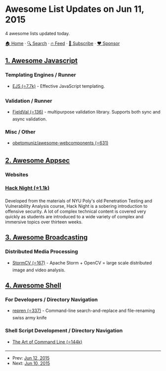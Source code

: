 # Awesome List Updates on Jun 11, 2015

4 awesome lists updated today.

[🏠 Home](/README.md) · [🔍 Search](https://www.trackawesomelist.com/search/) · [🔥 Feed](https://www.trackawesomelist.com/rss.xml) · [📮 Subscribe](https://trackawesomelist.us17.list-manage.com/subscribe?u=d2f0117aa829c83a63ec63c2f&id=36a103854c) · [❤️  Sponsor](https://github.com/sponsors/theowenyoung)



## [1. Awesome Javascript](/content/sorrycc/awesome-javascript/README.md)

### Templating Engines / Runner

*   [EJS (⭐7.7k)](https://github.com/mde/ejs) - Effective JavaScript templating.

### Validation / Runner

*   [FieldVal (⭐136)](https://github.com/FieldVal/fieldval-js) - multipurpose validation library. Supports both sync and async validation.

### Misc / Other

*   [obetomuniz/awesome-webcomponents (⭐631)](https://github.com/obetomuniz/awesome-webcomponents)

## [2. Awesome Appsec](/content/paragonie/awesome-appsec/README.md)

### Websites

### [Hack Night (⭐1.1k)](https://github.com/isislab/Hack-Night)

Developed from the materials of NYU Poly's old Penetration Testing and Vulnerability Analysis course, Hack Night is a sobering introduction to offensive security. A lot of complex technical content is covered very quickly as students are introduced to a wide variety of complex and immersive topics over thirteen weeks.

## [3. Awesome Broadcasting](/content/ebu/awesome-broadcasting/README.md)

### Distributed Media Processing

*   [StormCV (⭐167)](https://github.com/sensorstorm/StormCV) - Apache Storm + OpenCV = large scale distributed image and video analysis.

## [4. Awesome Shell](/content/alebcay/awesome-shell/README.md)

### For Developers / Directory Navigation

*   [repren (⭐337)](https://github.com/jlevy/repren) - Command-line search-and-replace and file-renaming swiss army knife

### Shell Script Development / Directory Navigation

*   [The Art of Command Line (⭐144k)](https://github.com/jlevy/the-art-of-command-line)

---

- Prev: [Jun 12, 2015](/content/2015/06/12/README.md)
- Next: [Jun 10, 2015](/content/2015/06/10/README.md)